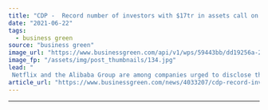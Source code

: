 ```yaml
---
title: "CDP -  Record number of investors with $17tr in assets call on corporates to disclose environmental data"
date: "2021-06-22"
tags: 
  - business green
source: "business green"
image_url: "https://www.businessgreen.com/api/v1/wps/59443bb/dd19256a-2b38-4489-a60d-f7ca03d74236/6/iw-climate-change-solar-power-033-185x114.jpg"
image_fp: "/assets/img/post_thumbnails/134.jpg"
lead: "
 Netflix and the Alibaba Group are among companies urged to disclose their environmental data by fast-growing coalition of investors ..."
article_url: "https://www.businessgreen.com/news/4033207/cdp-record-investors-usd17tr-assets-corporates-disclose-environmental"
---
```


---
